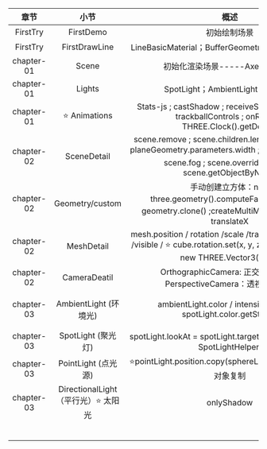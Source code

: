 |    章节    |                  小节                   |                             概述                             |                 ps                 |
| :--------: | :-------------------------------------: | :----------------------------------------------------------: | :--------------------------------: |
|  FirstTry  |                FirstDemo                |                         初始绘制场景                         |                                    |
|  FirstTry  |              FirstDrawLine              |      LineBasicMaterial；BufferGeometry.setFromPoints；       |                                    |
| chapter-01 |                  Scene                  |               初始化渲染场景-----AxesHelper；                |                                    |
| chapter-01 |                 Lights                  |               SpotLight；AmbientLight；Vector2               |                                    |
| chapter-01 |            :star: Animations            | Stats-js ;   castShadow ;   receiveShadow ;  dat.GUI ;   trackballControls ;   onResize ; THREE.Clock().getDelta() |                                    |
| chapter-02 |               SceneDetail               | scene.remove ;   scene.children.length ;   cube.name ;    planeGeometry.parameters.width ; scene.traverse :star:  ;    scene.fog ;   scene.overrideMaterial;   scene.getObjectByName |                                    |
| chapter-02 |             Geometry/custom             | 手动创建立方体：new three.geometry().computeFaceNormals ； geometry.clone() ;createMultiMaterialObject ； translateX |       Three.face3(126+弃用)        |
| chapter-02 |               MeshDetail                | mesh.position / rotation /scale /translateX /translateY /visible / :star: cube.rotation.set(x, y, z) =cube.rotation = new THREE.Vector3(x,y,z) |                                    |
| chapter-02 |              CameraDeatil               | OrthographicCamera: 正交投影相机；PerspectiveCamera：透视投影相机 |                                    |
| chapter-03 |          AmbientLight (环境光)          | ambientLight.color / intensity / visible ; spotLight.color.getStyle() | CubeGeometry(弃用) =>> BoxGeometry |
| chapter-03 |           SpotLight (聚光灯)            | spotLight.lookAt = spotLight.target ; CameraHelper ； SpotLightHelper; |       **P54**；可以产生阴影        |
| chapter-03 |           PointLight (点光源)           | ⭐pointLight.position.copy(sphereLightMesh.position);对象复制 |            可以产生阴影            |
| chapter-03 | DirectionalLight（平行光）:star: 太阳光 |                          onlyShadow                          |            可以产生阴影            |
|            |                                         |                                                              |                                    |
|            |                                         |                                                              |                                    |
|            |                                         |                                                              |                                    |
|            |                                         |                                                              |                                    |
|            |                                         |                                                              |                                    |
|            |                                         |                                                              |                                    |


